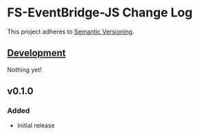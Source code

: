 # FS-EventBridge-JS Change Log
This project adheres to [Semantic Versioning](http://semver.org/).

## [Development]
Nothing yet!

## v0.1.0
### Added
- Initial release

[Development]: https://github.com/TechnologyAdvice/Squiss/compare/v0.1.0...HEAD
